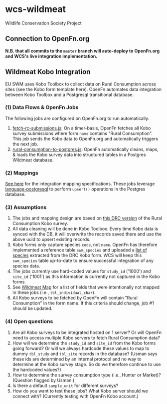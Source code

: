 # wcs-wildmeat

Wildlife Conservation Society Project

## Connection to OpenFn.org

**N.B. that all commits to the `master` branch will auto-deploy to OpenFn.org and WCS's live integration implementation.**

## Wildmeat Kobo Integration

EU SWM uses Kobo Toolbox to collect data on Rural Consumption across sites (see
the Kobo form template here). OpenFn automates data integration between Kobo
Toolbox and a Postgresql transitional database.

### (1) Data Flows & OpenFn Jobs

The following jobs are configured on OpenFn.org to run automatically.

1. [fetch-rc-submissions.js](https://github.com/OpenFn/wcs-wildmeat/blob/master/jobs/fetch-rc-submissions.js):
   On a timer-basis, OpenFn fetches all Kobo survey submissions where form
   `name` contains "Rural Consumption". This job sends the Kobo data to
   OpenFn.org and automatically triggers the next job.
2. [rural-consumption-to-postgres.js](https://github.com/OpenFn/wcs-consocsci/blob/master/rural-consumption-to-postgres.js): OpenFn automatically cleans, maps, & loads the Kobo survey data into structured tables in a Postgres Wildmeat database.

### (2) Mappings

[See here](https://docs.google.com/spreadsheets/d/15VRibnaglShF3oNNLMbiyGopTJrYbP02aQ04cz4Qt-k/edit#gid=767749359) for the integration mapping specifications. These jobs leverage [language-postgresql](https://github.com/OpenFn/postgresql) to perform `upsert()` operations in the Postgres database.

### (3) Assumptions

1. The jobs and mapping design are based on [this DRC version](https://docs.google.com/spreadsheets/d/1AN2Qyjx-ua3fE5-Nj7Bg2WSdZdIE6zy4FmVVrMqGZl0/edit?usp=drive_web&ouid=101430720901034004945) of the Rural Consumption Kobo survey.
2. All data cleaning will be done in Kobo Toolbox. Every time Kobo data is
   synced with the DB, it will overwrite the records saved there and use the
   above uuid to upsert existing records.
3. Kobo forms only capture species `code`, not `name`. OpenFn has therefore
   implemented a reference table `swm_species` and uploaded
   a [list of species](https://docs.google.com/spreadsheets/d/1yfBjpb9cuCOvzKF9Iu_XrXLA_BC8cQFCyYxjVgFIuXU/edit) extracted
   from the DRC Kobo form. WCS will keep this `swm_species` table up-to-date to
   ensure successful integration of any species data.
4. The jobs currently use hard-coded values for `study_id` ('1000') and
   `site_id` ('1001') as this information is currently not captured in the Kobo
   forms.
5. See [Wildmeat Map](https://docs.google.com/spreadsheets/d/15VRibnaglShF3oNNLMbiyGopTJrYbP02aQ04cz4Qt-k/edit#gid=767749359) for a list of fields that were intentionally not mapped in these jobs (i.e., `tbl_individual_char`).
6. All Kobo surveys to be fetched by OpenFn will contain "Rural Consumption" in
   the form name. If this criteria should change, job #1 should be updated.

### (4) Open questions

1. Are all Kobo surveys to be integrated hosted on 1 server? Or will OpenFn need
   to access multiple Kobo servers to fetch Rural Consumption data?
2. How will we determine the `study_id` and `site_id` from the Kobo forms going
   forward? Or will we always hardcode these values to map to dummy `tbl_study`
   and `tbl_site` records in the database? (Usman says these ids are determined
   by an internal protocol and no way to determine at the Kobo survey stage. So
   do we therefore continue to use the hardcoded values?)
3. How to determine the survey consumption type (i.e., Hunter or Market)?
   (Question flagged by Usman.)
4. Is there a default `sample_unit` for different surveys?
5. How do you want to test these jobs? What Kobo server should we connect with?
   (Currently testing with OpenFn Kobo account.)
